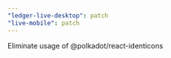 ```yaml
---
"ledger-live-desktop": patch
"live-mobile": patch
---
```


Eliminate usage of @polkadot/react-identicons
